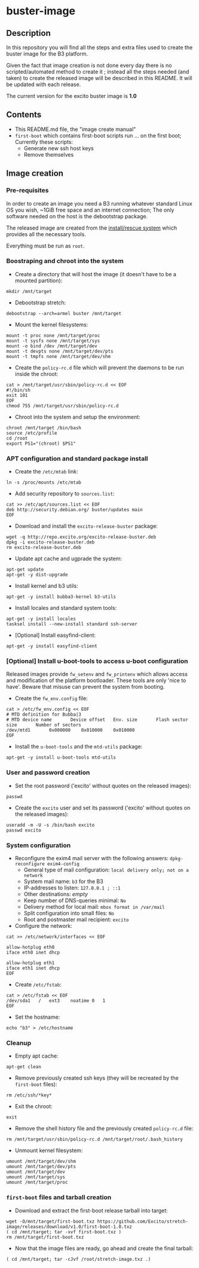 # buster-image

## Description

In this repository you will find all the steps and extra files used to create the buster image for the B3 platform.

Given the fact that image creation is not done every day there is no scripted/automated method to create it ; instead all the steps needed (and taken) to create the released image will be described in this README. It will be updated with each release.

The current version for the excito buster image is **1.0**

## Contents

- This README.md file, the "image create manual"
- `first-boot` which contains first-boot scripts run ... on the first boot; Currently these scripts:
  - Generate new ssh host keys
  - Remove themselves

## Image creation

### Pre-requisites

In order to create an image you need a B3 running whatever standard Linux OS you wish, ~1GiB free space and an internet connection; The only software needed on the host is the debootstrap package.

The released image are created from the [install/rescue system](https://github.com/Excito/buildroot) which provides all the necessary tools.

Everything must be run as `root`.

### Boostraping and chroot into the system

- Create a directory that will host the image (it doesn't have to be a mounted partition):
```
mkdir /mnt/target
```
- Debootstrap stretch:
```
debootstrap --arch=armel buster /mnt/target 
```
- Mount the kernel filesystems:
```
mount -t proc none /mnt/target/proc
mount -t sysfs none /mnt/target/sys
mount -o bind /dev /mnt/target/dev
mount -t devpts none /mnt/target/dev/pts
mount -t tmpfs none /mnt/target/dev/shm
```
- Create the `policy-rc.d` file which will prevent the daemons to be run inside the chroot:
```
cat > /mnt/target/usr/sbin/policy-rc.d << EOF
#!/bin/sh
exit 101
EOF
chmod 755 /mnt/target/usr/sbin/policy-rc.d
```
- Chroot into the system and setup the environment:
```
chroot /mnt/target /bin/bash
source /etc/profile
cd /root
export PS1="(chroot) $PS1"
```

### APT configuration and standard package install

- Create the `/etc/mtab` link:
```
ln -s /proc/mounts /etc/mtab
```
- Add security repository to `sources.list`:
```
cat >> /etc/apt/sources.list << EOF
deb http://security.debian.org/ buster/updates main
EOF
```
- Download and install the `excito-release-buster` package:
```
wget -q http://repo.excito.org/excito-release-buster.deb
dpkg -i excito-release-buster.deb
rm excito-release-buster.deb
```
- Update apt cache and ugprade the system:
```
apt-get update
apt-get -y dist-upgrade
```
- Install kernel and b3 utils:
```
apt-get -y install bubba3-kernel b3-utils
```
- Install locales and standard system tools:
```
apt-get -y install locales
tasksel install --new-install standard ssh-server
```
- [Optional] Install easyfind-client:
```
apt-get -y install easyfind-client
```

### [Optional] Install u-boot-tools to access u-boot configuration

Released images provide `fw_setenv` and `fw_printenv` which allows access and modification of the platform bootloader. These tools are only 'nice to have'. Beware that misuse can prevent the system from booting.

- Create the `fw_env.config` file:
```
cat > /etc/fw_env.config << EOF
# MTD definition for Bubba|3
# MTD device name       Device offset   Env. size       Flash sector size       Number of sectors
/dev/mtd1		0x000000	0x010000	0x010000
EOF
```
- Install the `u-boot-tools` and the `mtd-utils` package:
```
apt-get -y install u-boot-tools mtd-utils
```

### User and password creation

- Set the root password ('excito' without quotes on the released images):
```
passwd
```
- Create the `excito` user and set its password ('excito' without quotes on the released images):
```
useradd -m -U -s /bin/bash excito
passwd excito
```

### System configuration

- Reconfigure the exim4 mail server with the following answers:
`dpkg-reconfigure exim4-config`
  - General type of mail configuration: `local delivery only; not on a network`
  - System mail name: `b3` for the B3
  - IP-addresses to listen: `127.0.0.1 ; ::1`
  - Other destinations: *empty*
  - Keep number of DNS-queries minimal: `No`
  - Delivery method for local mail: `mbox format in /var/mail`
  - Split configuration into small files: `No`
  - Root and postmaster mail recipient: `excito`
- Configure the network:
```
cat >> /etc/network/interfaces << EOF

allow-hotplug eth0
iface eth0 inet dhcp

allow-hotplug eth1
iface eth1 inet dhcp
EOF
```
- Create `/etc/fstab`:
```
cat > /etc/fstab << EOF
/dev/sda1   /   ext3    noatime 0   1
EOF
```
- Set the hostname:
```
echo "b3" > /etc/hostname
```
### Cleanup
- Empty apt cache:
```
apt-get clean
```
- Remove previously created ssh keys (they will be recreated by the `first-boot` files):
```
rm /etc/ssh/*key*
```
- Exit the chroot:
```
exit
```
- Remove the shell history file and the previously created `policy-rc.d` file:
```
rm /mnt/target/usr/sbin/policy-rc.d /mnt/target/root/.bash_history
```
- Unmount kernel filesystem:
```
umount /mnt/target/dev/shm
umount /mnt/target/dev/pts
umount /mnt/target/dev
umount /mnt/target/sys
umount /mnt/target/proc
```

### `first-boot` files and tarball creation ###
- Download and extract the first-boot release tarball into target:
```
wget -O/mnt/target/first-boot.txz https://github.com/Excito/stretch-image/releases/download/v1.0/first-boot-1.0.txz
( cd /mnt/target; tar -xvf first-boot.txz )
rm /mnt/target/first-boot.txz
```
- Now that the image files are ready, go ahead and create the final tarball:
```
( cd /mnt/target; tar -cJvf /root/stretch-image.txz .)
```
